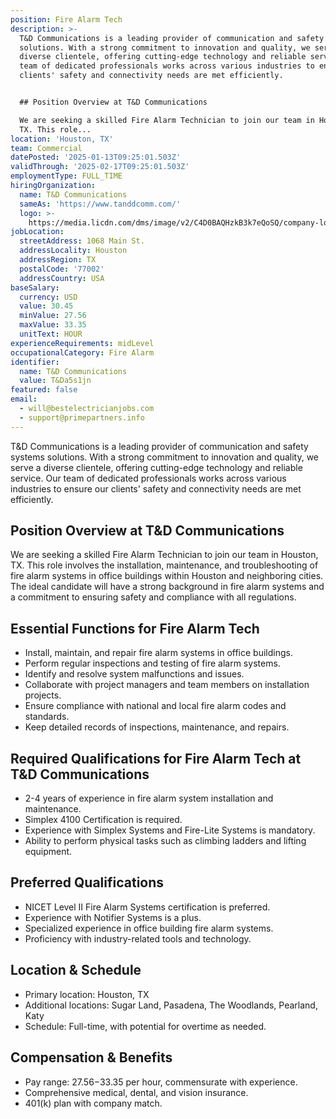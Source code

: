 ```yaml
---
position: Fire Alarm Tech
description: >-
  T&D Communications is a leading provider of communication and safety systems
  solutions. With a strong commitment to innovation and quality, we serve a
  diverse clientele, offering cutting-edge technology and reliable service. Our
  team of dedicated professionals works across various industries to ensure our
  clients' safety and connectivity needs are met efficiently.


  ## Position Overview at T&D Communications

  We are seeking a skilled Fire Alarm Technician to join our team in Houston,
  TX. This role...
location: 'Houston, TX'
team: Commercial
datePosted: '2025-01-13T09:25:01.503Z'
validThrough: '2025-02-17T09:25:01.503Z'
employmentType: FULL_TIME
hiringOrganization:
  name: T&D Communications
  sameAs: 'https://www.tanddcomm.com/'
  logo: >-
    https://media.licdn.com/dms/image/v2/C4D0BAQHzkB3k7eQoSQ/company-logo_200_200/company-logo_200_200/0/1631320385872?e=2147483647&v=beta&t=nuFy5lrwqoCuQ6_2P8hO_EwhwJlnndzcbM7ZPSfdKlM
jobLocation:
  streetAddress: 1068 Main St.
  addressLocality: Houston
  addressRegion: TX
  postalCode: '77002'
  addressCountry: USA
baseSalary:
  currency: USD
  value: 30.45
  minValue: 27.56
  maxValue: 33.35
  unitText: HOUR
experienceRequirements: midLevel
occupationalCategory: Fire Alarm
identifier:
  name: T&D Communications
  value: T&Da5s1jn
featured: false
email:
  - will@bestelectricianjobs.com
  - support@primepartners.info
---
```




T&D Communications is a leading provider of communication and safety systems solutions. With a strong commitment to innovation and quality, we serve a diverse clientele, offering cutting-edge technology and reliable service. Our team of dedicated professionals works across various industries to ensure our clients' safety and connectivity needs are met efficiently.

## Position Overview at T&D Communications
We are seeking a skilled Fire Alarm Technician to join our team in Houston, TX. This role involves the installation, maintenance, and troubleshooting of fire alarm systems in office buildings within Houston and neighboring cities. The ideal candidate will have a strong background in fire alarm systems and a commitment to ensuring safety and compliance with all regulations.

## Essential Functions for Fire Alarm Tech
- Install, maintain, and repair fire alarm systems in office buildings.
- Perform regular inspections and testing of fire alarm systems.
- Identify and resolve system malfunctions and issues.
- Collaborate with project managers and team members on installation projects.
- Ensure compliance with national and local fire alarm codes and standards.
- Keep detailed records of inspections, maintenance, and repairs.

## Required Qualifications for Fire Alarm Tech at T&D Communications
- 2-4 years of experience in fire alarm system installation and maintenance.
- Simplex 4100 Certification is required.
- Experience with Simplex Systems and Fire-Lite Systems is mandatory.
- Ability to perform physical tasks such as climbing ladders and lifting equipment.

## Preferred Qualifications
- NICET Level II Fire Alarm Systems certification is preferred.
- Experience with Notifier Systems is a plus.
- Specialized experience in office building fire alarm systems.
- Proficiency with industry-related tools and technology.

## Location & Schedule
- Primary location: Houston, TX
- Additional locations: Sugar Land, Pasadena, The Woodlands, Pearland, Katy
- Schedule: Full-time, with potential for overtime as needed.

## Compensation & Benefits
- Pay range: $27.56-$33.35 per hour, commensurate with experience.
- Comprehensive medical, dental, and vision insurance.
- 401(k) plan with company match.
